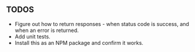 ## TODOS

- Figure out how to return responses - when status code is success, and when an error is returned.
- Add unit tests.
- Install this as an NPM package and confirm it works.
